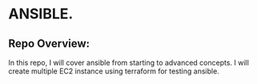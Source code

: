 # ANSIBLE.
## Repo Overview:
In this repo, I will cover ansible from starting to advanced concepts. I will create multiple EC2 instance using terraform for testing ansible. 
